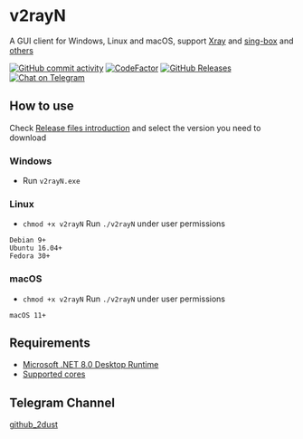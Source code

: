 # v2rayN
A GUI client for Windows, Linux and macOS, support [Xray](https://github.com/XTLS/Xray-core) and [sing-box](https://github.com/SagerNet/sing-box/releases) and [others](https://github.com/2dust/v2rayN/wiki/List-of-supported-cores)


[![GitHub commit activity](https://img.shields.io/github/commit-activity/m/2dust/v2rayN)](https://github.com/2dust/v2rayN/commits/master)
[![CodeFactor](https://www.codefactor.io/repository/github/2dust/v2rayn/badge)](https://www.codefactor.io/repository/github/2dust/v2rayn)
[![GitHub Releases](https://img.shields.io/github/downloads/2dust/v2rayN/latest/total?logo=github)](https://github.com/2dust/v2rayN/releases)
[![Chat on Telegram](https://img.shields.io/badge/Chat%20on-Telegram-brightgreen.svg)](https://t.me/v2rayn)


## How to use
Check [Release files introduction](https://github.com/2dust/v2rayN/wiki/Release-files-introduction) and select the version you need to download 
### Windows
- Run `v2rayN.exe`
### Linux
- `chmod +x v2rayN` Run `./v2rayN` under user permissions
```
Debian 9+
Ubuntu 16.04+
Fedora 30+
```
### macOS
- `chmod +x v2rayN` Run `./v2rayN` under user permissions
```
macOS 11+
```

## Requirements  
- [Microsoft .NET 8.0 Desktop Runtime ](https://dotnet.microsoft.com/en-us/download/dotnet/8.0)
- [Supported cores](https://github.com/2dust/v2rayN/wiki/List-of-supported-cores)


## Telegram Channel
[github_2dust](https://t.me/github_2dust)
